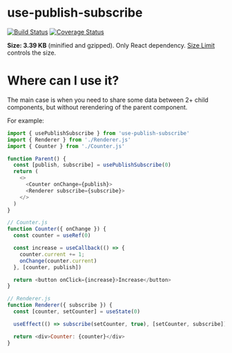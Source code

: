 # use-publish-subscribe

[![Build Status](https://travis-ci.com/whiteand/use-publish-subscribe.svg?branch=master)](https://travis-ci.com/whiteand/use-publish-subscribe)
[![Coverage Status](https://coveralls.io/repos/github/whiteand/use-publish-subscribe/badge.svg?branch=master)](https://coveralls.io/github/whiteand/use-publish-subscribe?branch=master)

**Size: 3.39 KB** (minified and gzipped). Only React dependency. [Size Limit](https://github.com/ai/size-limit) controls the size.

# Where can I use it?

The main case is when you need to share some data between 2+ child components, but without rerendering of the parent component.

For example:

```javascript
import { usePublishSubscribe } from 'use-publish-subscribe'
import { Renderer } from './Renderer.js'
import { Counter } from './Counter.js'

function Parent() {
  const [publish, subscribe] = usePublishSubscribe(0)
  return (
    <>
      <Counter onChange={publish}>
      <Renderer subscribe={subscribe}>
    </>
  )
}
```
```javascript
// Counter.js
function Counter({ onChange }) {
  const counter = useRef(0)

  const increase = useCallback(() => {
    counter.current += 1;
    onChange(counter.current)
  }, [counter, publish])

  return <button onClick={increase}>Increase</button>
}
```

```javascript
// Renderer.js
function Renderer({ subscribe }) {
  const [counter, setCounter] = useState(0)

  useEffect(() => subscribe(setCounter, true), [setCounter, subscribe])

  return <div>Counter: {counter}</div>
}
```
